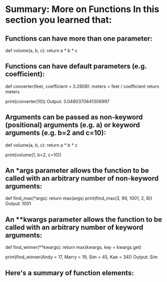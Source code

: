 # Summary: More on Functions In this section you learned that:

## Functions can have more than one parameter:

def volume(a, b, c):
    return a * b * c
## Functions can have default parameters (e.g. coefficient):

def converter(feet, coefficient = 3.2808):
    meters = feet / coefficient
    return meters
 
print(converter(10))
Output: 3.0480370641306997

## Arguments can be passed as non-keyword (positional) arguments (e.g. a) or keyword arguments (e.g. b=2 and c=10):

def volume(a, b, c):
    return a * b * c
 
print(volume(1, b=2, c=10))
## An *args parameter allows the  function to be called with an arbitrary number of non-keyword arguments:

def find_max(*args):
    return max(args)
print(find_max(3, 99, 1001, 2, 8))
Output: 1001

## An **kwargs parameter allows the function to be called with an arbitrary number of keyword arguments:

def find_winner(**kwargs):
    return max(kwargs, key = kwargs.get)
 
print(find_winner(Andy = 17, Marry = 19, Sim = 45, Kae = 34))
Output: Sim

## Here's a summary of function elements:
